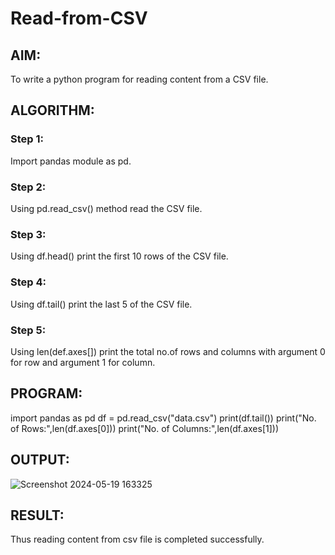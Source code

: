 # Read-from-CSV

## AIM:
To write a python program for reading content from a CSV file.
## ALGORITHM:
### Step 1:
Import pandas module as pd.
### Step 2:
Using pd.read_csv() method read the CSV file.
### Step 3:
Using df.head() print the first 10 rows of the CSV file.
### Step 4:
Using df.tail() print the last 5 of the CSV file.
### Step 5:
Using len(def.axes[]) print the total no.of rows and columns with argument 0 for row and argument 1 for column.
## PROGRAM:
import pandas as pd
df = pd.read_csv("data.csv")
print(df.tail())
print("No. of Rows:",len(df.axes[0]))
print("No. of Columns:",len(df.axes[1]))
## OUTPUT:
![Screenshot 2024-05-19 163325](https://github.com/ARAVIND-23/Read-from-CSV/assets/138970182/df5076e9-45cc-4e30-8bed-f07bfcd28eb8)

## RESULT:
Thus reading content from csv file is completed successfully.
